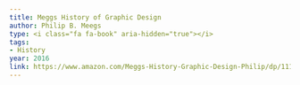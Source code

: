 ```yaml
---
title: Meggs History of Graphic Design
author: Philip B. Meegs
type: <i class="fa fa-book" aria-hidden="true"></i>
tags:
- History
year: 2016
link: https://www.amazon.com/Meggs-History-Graphic-Design-Philip/dp/1118772059/ref=sr_1_1?s=books&ie=UTF8&qid=1505357940&sr=1-1&keywords=megs+history+of+graphic+design
---
```

